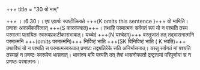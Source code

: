 +++
title = "30 यो माम्"

+++
।।6.30।। एष एवार्थः स्पष्टीक्रियते +++(K omits this sentence )+++ यो मामिति।
प्रणाशः अकार्यकारित्वात् +++(S कारकत्वात्)+++। तथाहि परमात्मनः सर्वगतं रूपं यो
न पश्यति तस्य परमात्मा पलायितः स्वरूपप्रकटीकाराभावात्। यच्चेदं +++(N
यश्चेदम्)+++ वस्तुजातं तत् तद्भासनात्मनि परमात्मनि +++(omits परमात्मनि)+++
निर्विष्टं भाति +++(SK विनिविष्टं भाति ( K भवति)+++ तथाविधं यो न पश्यति स
परमात्मस्वरूपात् प्रणष्टः तद्व्यतिरेके सति अनिर्भासनात्। यस्तु सर्वगतं
मां पश्यति तस्याहं न प्रणष्टः स्वरूपेण भासनात्। भावांश्च मयि पश्यति तत्
तेषां भासनोपपत्तौ द्रष्टृतायां परिपूर्णायां स न प्रणष्टः परमात्मनः।
